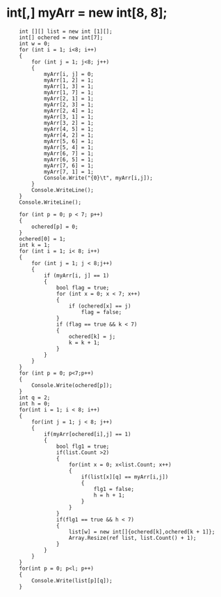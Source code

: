 #       int[,] myArr = new int[8, 8];
        int [][] list = new int [1][];
        int[] ochered = new int[7];
        int w = 0;
        for (int i = 1; i<8; i++)
        {
            for (int j = 1; j<8; j++)
            {
                myArr[i, j] = 0;
                myArr[1, 2] = 1;
                myArr[1, 3] = 1;
                myArr[1, 7] = 1;
                myArr[2, 1] = 1;
                myArr[2, 3] = 1;
                myArr[2, 4] = 1;
                myArr[3, 1] = 1;
                myArr[3, 2] = 1;
                myArr[4, 5] = 1;
                myArr[4, 2] = 1;
                myArr[5, 6] = 1;
                myArr[5, 4] = 1;
                myArr[6, 7] = 1;
                myArr[6, 5] = 1;
                myArr[7, 6] = 1;
                myArr[7, 1] = 1;
                Console.Write("{0}\t", myArr[i,j]);
            }
            Console.WriteLine();
        }
        Console.WriteLine();
    
        for (int p = 0; p < 7; p++)
        {
            ochered[p] = 0;
        }
        ochered[0] = 1;
        int k = 1;
        for (int i = 1; i< 8; i++)
        {
            for (int j = 1; j < 8;j++)
            {
                if (myArr[i, j] == 1)
                {
                    bool flag = true;
                    for (int x = 0; x < 7; x++)
                    {
                        if (ochered[x] == j)
                            flag = false;
                    }
                    if (flag == true && k < 7)
                    {
                        ochered[k] = j;
                        k = k + 1;
                    }
                }
            }
        }
        for (int p = 0; p<7;p++)
        {
            Console.Write(ochered[p]);
        }
        int q = 2;
        int h = 0;
        for(int i = 1; i < 8; i++)
        {
            for(int j = 1; j < 8; j++)
            {
                if(myArr[ochered[i],j] == 1)
                {
                    bool flg1 = true;
                    if(list.Count >2)
                    {
                        for(int x = 0; x<list.Count; x++)
                        {
                            if(list[x][q] == myArr[i,j])
                            {
                                flg1 = false;
                                h = h + 1;
                            }
                        }
                    }
                    if(flg1 == true && h < 7)
                    {
                        list[w] = new int[]{ochered[k],ochered[k + 1]};
                        Array.Resize(ref list, list.Count() + 1);
                    }
                }
            }
        }
        for(int p = 0; p<l; p++)
        {
            Console.Write(list[p][q]);
        }
